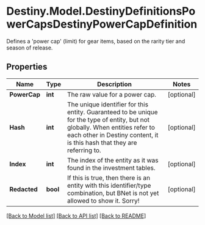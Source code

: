 # Destiny.Model.DestinyDefinitionsPowerCapsDestinyPowerCapDefinition
Defines a 'power cap' (limit) for gear items, based on the rarity tier and season of release.

## Properties

Name | Type | Description | Notes
------------ | ------------- | ------------- | -------------
**PowerCap** | **int** | The raw value for a power cap. | [optional] 
**Hash** | **int** | The unique identifier for this entity. Guaranteed to be unique for the type of entity, but not globally.  When entities refer to each other in Destiny content, it is this hash that they are referring to. | [optional] 
**Index** | **int** | The index of the entity as it was found in the investment tables. | [optional] 
**Redacted** | **bool** | If this is true, then there is an entity with this identifier/type combination, but BNet is not yet allowed to show it. Sorry! | [optional] 

[[Back to Model list]](../README.md#documentation-for-models) [[Back to API list]](../README.md#documentation-for-api-endpoints) [[Back to README]](../README.md)

